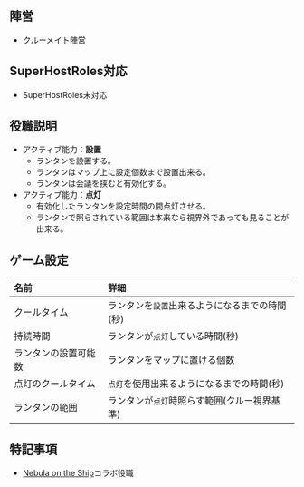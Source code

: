 ## 陣営
- クルーメイト陣営

## SuperHostRoles対応
- SuperHostRoles未対応

## 役職説明
- アクティブ能力：**設置**
  - ランタンを設置する。
  - ランタンはマップ上に設定個数まで設置出来る。
  - ランタンは会議を挟むと有効化する。
- アクティブ能力：**点灯**
  - 有効化したランタンを設定時間の間点灯させる。
  - ランタンで照らされている範囲は本来なら視界外であっても見ることが出来る。

## ゲーム設定
| 名前 | 詳細 |
| :-- | :-- |
| クールタイム | ランタンを`設置`出来るようになるまでの時間(秒) |
| 持続時間 | ランタンが`点灯`している時間(秒) |
| ランタンの設置可能数 | ランタンをマップに置ける個数 |
| 点灯のクールタイム | `点灯`を使用出来るようになるまでの時間(秒) |
| ランタンの範囲 | ランタンが`点灯`時照らす範囲(クルー視界基準) |

## 特記事項 <!-- 不要な場合はまるごと消す -->
- [Nebula on the Ship](https://github.com/Dolly1016/Nebula)コラボ役職